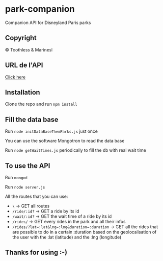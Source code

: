 # park-companion
Companion API for Disneyland Paris parks

## Copyright
© Toothless & Marinesl

## URL de l'API
[Click here](http://api.fxbresson.fr:3000/)

## Installation
Clone the repo and run `npm install`

## Fill the data base
Run `node initDataBaseThemParks.js` just once

You can use the software Mongotron to read the data base

Run `node getWaitTimes.js` periodically to fill the db with real wait time

## To use the API
Run `mongod`

Run `node server.js`

All the routes that you can use:
* `\` -> GET all routes
* `/ride/:id?` -> GET a ride by its id
* `/wait/:id?` -> GET the wait time of a ride by its id
* `/rides/` -> GET every rides in the park and all their infos
* `/rides/?lat=:lat&lng=:lng&duration=:duration` -> GET all the rides that are possible to do in a certain :duration based on the geolocalisation of the user with the :lat (latitude) and the :lng (longitude)

## Thanks for using :-)
